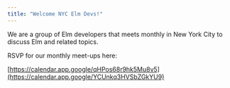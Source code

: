 ```yaml
---
title: "Welcome NYC Elm Devs!"
---
```


We are a group of Elm developers that meets monthly in New York City to discuss Elm and related topics.

RSVP for our monthly meet-ups here:

[https://calendar.app.google/qHPos68r9hk5Mu8v5](https://calendar.app.google/YCUnkq3HVSbZGkYU9)
